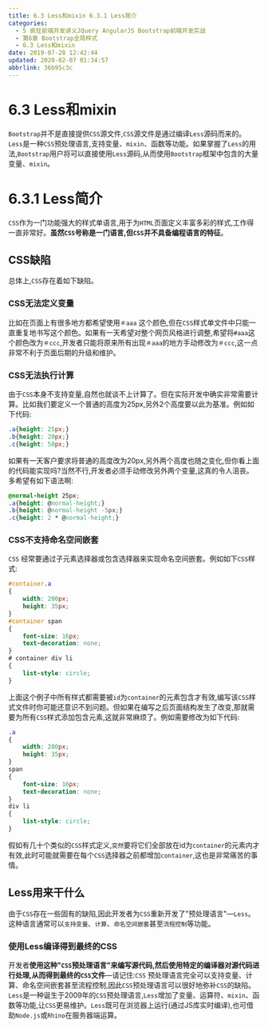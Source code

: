 ```yaml
---
title: 6.3 Less和mixin 6.3.1 Less简介
categories: 
  - 5 疯狂前端开发讲义JQuery AngularJS Bootstrap前端开发实战
  - 第6章 Bootstrap全局样式
  - 6.3 Less和mixin
date: 2019-07-28 12:42:44
updated: 2020-02-07 01:34:57
abbrlink: 36b95c3c
---
```

# 6.3 Less和mixin #
`Bootstrap`并不是直接提供`CSS`源文件,`CSS`源文件是通过编译`Less`源码而来的。`Less`是一种`CSS`预处理语言,支持变量、`mixin`、函数等功能。如果掌握了`Less`的用法,`Bootstrap`用户将可以直接使用`Less`源码,从而使用`Bootstrap`框架中包含的大量变量、`mixin`。
# 6.3.1 Less简介 #
`CSS`作为一门功能强大的样式单语言,用于为`HTML`页面定义丰富多彩的样式,工作得一直非常好。**虽然`CSS`号称是一门语言,但`CSS`并不具备编程语言的特征**。
## CSS缺陷 ##
总体上,`CSS`存在着如下缺陷。
### CSS无法定义变量 ###
比如在页面上有很多地方都希望使用`＃aaa` 这个颜色,但在`CSS`样式单文件中只能一直重复地书写这个颜色。如果有一天希望对整个网页风格进行调整,希望将`#aaa`这个颜色改为`＃ccc`,开发者只能将原来所有出现`＃aaa`的地方手动修改为`＃ccc`,这一点非常不利于页面后期的升级和维护。
### CSS无法执行计算 ###
由于`CSS`本身不支持变量,自然也就谈不上计算了。但在实际开发中确实非常需要计算。比如我们要定义一个普通的高度为25px,另外2个高度要以此为基准。例如如下代码:
```css
.a{height: 25px;}
.b{height: 20px;}
.c{height: 50px;}
```
如果有一天客户要求将普通的高度改为20px,另外两个高度也随之变化,但你看上面的代码能实现吗?当然不行,开发者必须手动修改另外两个变量,这真的令人沮丧。多希望有如下语法啊:
```css
@normal-height 25px;
.a{height: @normal-height;}
.b{height: @normal-height -5px;}
.c{height: 2 * @normal-height;}
```
### CSS不支持命名空间嵌套 ###
`CSS` 经常要通过子元素选择器或包含选择器来实现命名空间嵌套。例如如下`CSS`样式:
```css
#container.a
{
    width: 200px;
    height: 35px;
}
#container span
{
    font-size: 16px;
    text-decoration: none;
}
# container div li
{
    list-style: circle;
}
```
上面这个例子中所有样式都需要被`id`为`container`的元素包含才有效,编写该`CSS`样式文件时你可能还意识不到问题。但如果在编写之后页面结构发生了改变,那就需要为所有`CSS`样式添加包含元素,这就非常麻烦了。例如需要修改为如下代码:
```css
.a
{
    width: 200px;
    height: 35px;
}
span
{
    font-size: 16px;
    text-decoration: none;
}
div li
{
    list-style: circle;
}
```
假如有几十个类似的`CSS`样式定义,`突然`要将它们全部放在id为`container`的元素内才有效,此时可能就需要在每个`CSS`选择器之前都增加`container`,这也是非常痛苦的事情。
## Less用来干什么 ##
由于`CSS`存在一些固有的缺陷,因此开发者为`CSS`重新开发了"预处理语言"—`Less`。这种语言通常可以`支持变量`、`计算`、`命名空间嵌套`甚至`流程控制`等功能。
### 使用Less编译得到最终的CSS ###
开发者**使用这种"`CSS`预处理语言"来编写源代码,然后使用特定的编译器对源代码进行处理,从而得到最终的`CSS`文件**—请记住:`CSS` 预处理语言完全可以支持变量、计算、命名空间嵌套甚至流程控制,因此`CSS`预处理语言可以很好地弥补`CSS`的缺陷。
`Less`是一种诞生于2009年的`CSS`预处理语言,`Less`增加了变量、运算符、`mixin`、函数等功能,让`CSS`更易维护。`Less`既可在浏览器上运行(通过JS库实时编译),也可借助`Node.js`或`Rhino`在服务器端运算。


